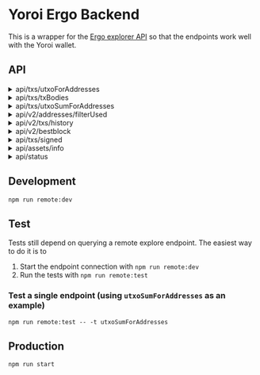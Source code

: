 # Yoroi Ergo Backend

This is a wrapper for the [Ergo explorer API](https://explorer.ergoplatform.com/en/api) so that the endpoints work well with the Yoroi wallet.

## API

<details>
  <summary>api/txs/utxoForAddresses</summary>

  Input:
  ```
  {
    addresses: Array<string>,
  }
  ```
  Output:
  ```
  Array<{
    amount: string,
    receiver: string,
    tx_hash: string,
    tx_index: number,
    utxo_id: string, // concat(tx_hash, tx_index)
  }>
  ```
</details>

<details>
  <summary>api/txs/txBodies</summary>

  Input:
  ```
  {
    txHashes: Array<string>,
  }
  ```
  Output:
  ```
  {
    [txHash: string]: Ergo explorer query api/v0/transactions/${txHash}
  }
  ```
</details>

<details>
  <summary>api/txs/utxoSumForAddresses</summary>

  Input:
  ```
  {
    addresses: Array<string>,
  }
  ```
  Output (note that `sum` and `totalNanoErgs` returns the **same value**. `sum` is a legacy property included in this response for backwards compatibility, but any new systems using this API should be using `totalNanoErgs` instead of `sum`):
  ```
  {
    sum: string,
    totalNanoErgs: string,
    tokensBalance: [
      tokenId: string,
      amount: number,
      decimals: number,
      name: string
    ]
  }
  ```
</details>

<details>
  <summary>api/v2/addresses/filterUsed</summary>

  Input:
  ```
  {
    addresses: Array<string>,
  }
  ```
  Output:
  ```
  Array<string>
  ```
</details>

<details>
  <summary>api/v2/txs/history</summary>

  A pagination mechanism is provided to handled rollbacks.

  To handle pagination, we use an `after` and `untilBlock` field that refers to positions inside the chain. Usually, pagination works as follows:
  1) Query the `bestblock` endpoint to get the current tip of the chain (and call this `untilBlock`)
  2) Look up the last transaction your application has saved locally (and call this `after`)
  3) Query everything between `untilBlock` and `after`. If `untilBlock` no long exists, requery. If `after` no long exists, mark the transaction as failed and re-query with an earlier transaction
  4) If more results were returned than the maximum responses you can receive for one query, find the most recent transction included in the response and set this as the new `after` and then query again (with the same value for `untilBlock`)

  **Note**: this endpoint will throw an error if either the `untilBlock` or `after` fields no longer exist inside the blockchain (allowing your app to handle rollbacks). Notably, the error codes are
  - 'REFERENCE_BLOCK_MISMATCH'
  - 'REFERENCE_TX_NOT_FOUND'
  - 'REFERENCE_BEST_BLOCK_MISMATCH'

  Input:
  ```
  {
    addresses: Array<string>,
    // omitting "after" means you query starting from the genesis block
    after?: {|
      block: string, // block hash
      tx: string, // tx hash
    |},
    untilBlock: string, // block hash - inclusive
  }
  ```
  Output:
  ```
  Array<{
    block_hash: null | string,
    block_num: null | number,
    tx_ordinal: null | number,
    epoch: null | 0, // TODO
    slot: null | 0, // TODO

    hash: string,
    time: string,
    tx_state: 'Successful' | 'Pending', // explorer doesn't handle failed transactions
    inputs: Array<{
      // these will be ordered by the input transaction id asc
      address: string,
      id: string,
      outputTransactionId: string,
      index: number,
      outputIndex: number, // index in tx that created the output we're consuming
      spendingProof: string | {
        proofBytes: null | string,
        extension: {...},
        ...,
      },
      transactionId: string,
      value: number,
      ...,
    }>,
    dataInputs: Array<{
      // these will be ordered by the input transaction id asc
      id: string,
      value: number,
      transactionId: string,
      outputIndex: number,
      outputTransactionId: string,
      address: string,
      ...,
    }>,
    outputs: Array<{
      // these will be ordered by the output transaction id asc
      additionalRegisters: { ... },
      address: string,
      assets: Array<{
        amount: number,
        tokenId: string,
        ...
      }>,
      creationHeight: number,
      ergoTree: string,
      id: string,
      txId: string,
      index: number,
      mainChain?: boolean,
      spentTransactionId?: null | string,
      value: number,
      ...
    }>,
  }>
  ```
</details>

<details>
  <summary>api/v2/bestblock</summary>

  Input:
  ```
  undefined
  ```
  Output:
  ```
  {
    epoch: 0, // TODO
    slot: 0, // TODO
    hash: string,
    height: number,
  }
  ```
</details>

<details>
  <summary>api/txs/signed</summary>

  Input:
  ```
  {
    id?: string, // hex
    inputs: Array<{|
      boxId: string, // hex
      spendingProof: {|
        proofBytes: string, // hex
        extension: {| [key: string]: string /* hex */ |},
      |},
      extension?: {| [key: string]: string /* hex */ |},
    |}>,
    dataInputs: Array<{|
      boxId: string, // hex
      extension?: {| [key: string]: string /* hex */ |},
    |}>,
    outputs: Array<{|
      boxId?: string, // hex
      value: number,
      ergoTree: string, // hex
      creationHeight: number,
      assets?: Array<{|
        tokenId: string, // hex
        amount: number,
      |}>,
      additionalRegisters: {| [key: string]: string /* hex */ |},
      transactionId?: string, // hex
      index?: number,
    |}>,
    size?: number,
  }
  ```
  Output:
  ```
  {
    id: string, // hex
  }
  ```
</details>

<details>
  <summary>api/assets/info</summary>

  Input:
  ```
  {
    assetIds: string[]
  }
  ```
  Output:
  ```
  {
    [assetId: string]: {
      name: null | string,
      desc: null | string,
      numDecimals: null | number,
      // information about box that defined the metadata for this token
      height: null | number,
      boxId: string,
    }
  }
  ```
</details>

<details>
  <summary>api/status</summary>

  Input:
  ```
  undefined
  ```
  Output:
  ```
  {
    isServerOk: boolean,
  }
  ```
</details>

## Development

`npm run remote:dev`

## Test

Tests still depend on querying a remote explore endpoint. The easiest way to do it is to

1) Start the endpoint connection with `npm run remote:dev`
2) Run the tests with `npm run remote:test`

### Test a single endpoint (using `utxoSumForAddresses` as an example)

`npm run remote:test -- -t utxoSumForAddresses`

## Production

`npm run start`
